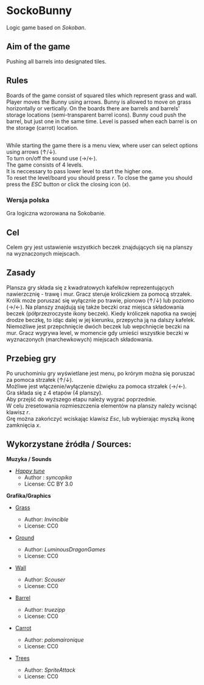 # SockoBunny
Logic game based on _Sokoban_.

## Aim of the game
Pushing all barrels into designated tiles.

## Rules
Boards of the game consist of squared tiles which represent grass and wall. 
Player moves the Bunny using arrows. Bunny is allowed to move on grass horizontally or vertically.
On the boards there are barrels and barrels' storage locations (semi-transparent barrel icons).
Bunny coud push the barrel, but just one in the same time.
Level is passed when each barrel is on the storage (carrot) location.

## 
While starting the game there is a menu view, where user can select options using arrows (↑/↓).   
To turn on/off the sound use (→/←).   
The game consists of 4 levels.   
It is neccessary to pass lower level to start the higher one.   
To reset the level/board you should press _r_.
To close the game you should press the _ESC_ button or click the closing icon (_x_).

### Wersja polska
Gra logiczna wzorowana na Sokobanie.

## Cel
Celem gry jest ustawienie wszystkich beczek znajdujących się na planszy na wyznaczonych miejscach.

## Zasady 
Plansza gry składa się z kwadratowych kafelków reprezentujących nawierzcznię - trawę i mur. 
Gracz steruje króliczkiem za pomocą strzałek. 
Królik może poruszać się wyłącznie po trawie, pionowo (↑/↓) lub poziomo (→/←).
Na planszy znajdują się także beczki oraz miejsca składowania beczek (półprzezroczyste ikony beczek).
Kiedy króliczek napotka na swojej drodze beczkę, to idąc dalej w jej kierunku, przepycha ją na dalszy kafelek.
Niemożliwe jest przepchnięcie dwóch beczek lub wepchnięcie beczki na mur. 
Gracz wygrywa level, w momencie gdy umieści wszystkie beczki w wyznaczonych (marchewkowych) miejscach składowania.

## Przebieg gry 

Po uruchominiu gry wyświetlane jest menu, po krórym można się poruszać za pomoca strzałek (↑/↓).   
Możliwe jest włączenie/wyłączenie dżwięku za pomoca strzałek (→/←).   
Gra składa się z 4 etapów (4 planszy).       
Aby przejść do wyższego etapu należy wygrać poprzednie.        
W celu zresetowania rozmieszczenia elementów na planszy należy wcisnąć klawisz _r_.       
Grę można zakończyć wciskając klawisz _Esc_, lub wybierając myszką ikonę zamknięcia _x_.      


## Wykorzystane źródła / Sources: 

**Muzyka / Sounds**

* [_Happy tune_ ](https://opengameart.org/content/happy-tune)    
  * Author : _syncopika_   
  * License: CC BY 3.0    
  
**Grafika/Graphics**

* [Grass ](https://opengameart.org/content/grass-tiles-0)  
   * Author: _Invincible_
   * License: CC0 
   
* [Ground](https://opengameart.org/content/simple-seamless-tiles-of-dirt-and-sand)
   * Author: _LuminousDragonGames_
   * License: CC0 

* [Wall](https://opengameart.org/content/free-urban-textures-ground-grass-road-cobbles-snow?page=1)   
  * Author: _Scouser_   
  * License: CC0 
  
* [Barrel](https://opengameart.org/content/pixel-barrel)  
   * Author: _truezipp_
   * License: CC0 
   
* [Carrot](https://opengameart.org/content/easter-carrot-pick-up-item)
   * Author: _palomaironique_
   * License: CC0 
* [Trees](https://opengameart.org/content/freeart-trees1)
   * Author: _SpriteAttack_
   * License: CC0 
